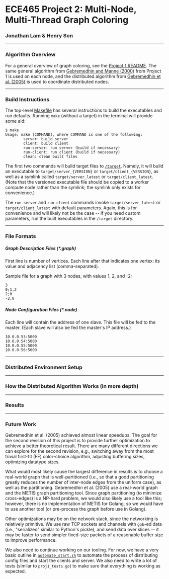 # ECE465 Project 2: Multi-Node, Multi-Thread Graph Coloring
### Jonathan Lam & Henry Son

---

### Algorithm Overview
For a general overview of graph coloring, see the
[Project 1 README](../proj1/README.md). The same general algorithm from
[Gebremedhin and Manne (2000)][gam2000] from Project 1 is used on each node, and the
distributed algorithm from [Gebremedhin et al. (2005)][gam2005] is used to coordinate
distributed nodes.

---

### Build Instructions
The top-level [Makefile](../../Makefile) has several instructions to build
the executables and run defaults. Running `make` (without a target) in the
terminal will provide some aid:
```text
$ make
Usage: make [COMMAND], where COMMAND is one of the following:
        server: build server
        client: build client
        run-server: run server (build if necessary)
        run-client: run client (build if necessary)
        clean: clean built files
```
The first two commands will build target files to [`/target`](../../target).
Namely, it will build an executable to `target/server_{VERSION}` or
`target/client_{VERSION}`, as well as a symlink called `target/server_latest`
or `target/client_latest`. (Note that the versioned executable
file should be copied to a worker compute node rather than the symlink;
the symlink only exists for convenience.)

The `run-server` and `run-client` commands invoke `target/server_latest` or
`target/client_latest` with default parameters. Again, this is for convenience
and will likely not be the case -- if you need custom parameters, run the
built executables in the `/target` directory.

---

### File Formats

##### Graph Description Files (*.graph)
First line is number of vertices. Each line after that indicates one vertex:
its value and adjacency list (comma-separated).

Sample file for a graph with 3 nodes, with values 1, 2, and -2:
```text
3
0;1,2
2;0
-2;0
```

##### Node Configuration Files (*.node)
Each line will contain the address of one slave. This file will be fed to the
master. (Each slave will also be fed the master's IP address.)
```text
10.0.0.53:5000
10.0.0.54:5000
10.0.0.55:5000
10.0.0.56:5000
```

---

### Distributed Environment Setup

<!-- TODO -->

---

### How the Distributed Algorithm Works (in more depth)

<!-- TODO: include system diagram -->

---

### Results

<!-- TODO -->

---

### Future Work
Gebremedhin et al. (2005) achieved almost linear speedups.
The goal for the second revision of this project is to provide further
optimization to achieve a better theoretical result. There are many different
directions we can explore for the second
revision, e.g., switching away from the most trivial first-fit (FF) color-choice
algorithm, adjusting buffering sizes, optimizing datatype sizes.

What would most
likely cause the largest difference in results is to choose a real-world graph
that is well-partitioned (i.e., so that a good partitioning greatly reduces
the number of inter-node edges from the uniform case), as well as the
partitioning. Gebremedhin et al. (2005) use a real-world graph and the METIS
graph partitioning tool. Since graph partitioning (to minimize cross-edges)
is a NP-hard problem, we would also likely use a tool like this; however,
there is no implementation of METIS for Golang, so we would have to use another
tool (or pre-process the graph before use in Golang).

Other optimizations may be on the network stack, since the networking is
relatively primitive. We use raw TCP sockets and channels with `gob`-ed data
(i.e., "serialized" similar to Python's pickle), and send data over slices --
it may be faster to send simpler fixed-size packets of a reasonable buffer size
to improve performance.

We also need to continue working on our tooling. For now, we have a very basic
outline in [`automate_start.sh`](../../automate_start.sh) to automate the
process of distributing config files and start the clients and server. We also
need to write a lot of tests (similar to `proj1_tests.go`) to make sure that
everything is working as expected.


[gam2000]: http://www.ii.uib.no/~fredrikm/fredrik/papers/Concurrency2000.pdf
[gam2005]: https://cscapes.cs.purdue.edu/coloringpage/abstracts/euro05.pdf
